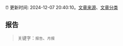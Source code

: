 :alarm_clock: 更新时间: 2024-12-07 20:40:10。[文章来源](/README.md)、[文章分类](/TAGS.md)

## 报告


> 关键字：`报告`、`月报`




